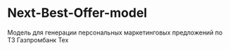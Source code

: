 # Next-Best-Offer-model
Модель для генерации персональных маркетинговых предложений по ТЗ Газпромбанк Тех
